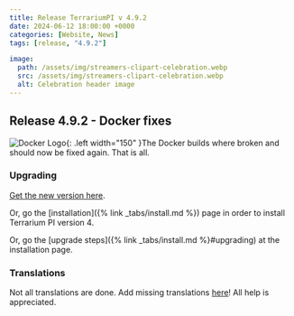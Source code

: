 ```yaml
---
title: Release TerrariumPI v 4.9.2
date: 2024-06-12 18:00:00 +0000
categories: [Website, News]
tags: [release, "4.9.2"]

image:
  path: /assets/img/streamers-clipart-celebration.webp
  src: /assets/img/streamers-clipart-celebration.webp
  alt: Celebration header image
---
```


## Release 4.9.2 - Docker fixes

![Docker Logo](/assets/img/DockerLogo.webp){: .left width="150" }The Docker builds where broken and should now be fixed again. That is all.

### Upgrading

[Get the new version here](https://github.com/theyosh/TerrariumPI/releases/tag/4.9.1).

Or, go the [installation]({% link _tabs/install.md %}) page in order to install Terrarium PI version 4.

Or, go the [upgrade steps]({% link _tabs/install.md %}#upgrading) at the installation page.

### Translations

Not all translations are done. Add missing translations [here](https://weblate.theyosh.nl/engage/terrariumpi/)! All help is appreciated.
